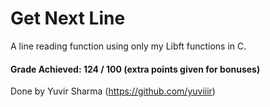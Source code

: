 # Get Next Line
A line reading function using only my Libft functions in C. 
#### Grade Achieved: 124 / 100 (extra points given for bonuses)
Done by Yuvir Sharma (https://github.com/yuviiir)
